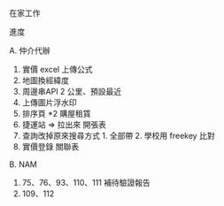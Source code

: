 在家工作

進度

A. 仲介代辦

   1. 實價 excel 上傳公式
   2. 地圖換經緯度
   3. 周邊串API 2 公里、預設最近
   4. 上傳圖片浮水印
   5. 排序頁 *2 購屋租賃
   6. 捷運站 => 拉出來 開張表
   7. 查詢改掉原來搜尋方式 1. 全部帶 2. 學校用 freekey 比對
   8. 實價登錄 關聯表

B. NAM 
   1. 75、76、93、110、111 補待驗證報告 
   2. 109、112
